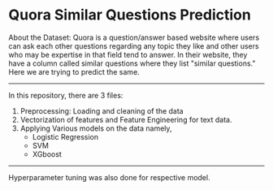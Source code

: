 # Quora Similar Questions Prediction
About the Dataset: 
Quora is a question/answer based website where users can ask each other questions regarding any topic they like and other users who may be expertise in that field tend to answer. In their website, they have a column called similar questions where they list "similar questions."
Here we are trying to predict the same. 
********************************************************************************************************************
In this repository, there are 3 files:
1. Preprocessing: Loading and cleaning of the data
2. Vectorization of features and Feature Engineering for text data.
3. Applying Various models on the data namely,
      * Logistic Regression
      * SVM 
      * XGboost
 *****************************************************************************************
  Hyperparameter tuning was also done for respective model.
